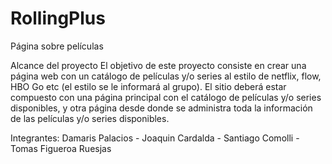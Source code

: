 # RollingPlus

Página sobre películas

Alcance del proyecto
El objetivo de este proyecto consiste en crear una página web con un catálogo de películas y/o series al estilo de netflix, flow, HBO Go etc
(el estilo se le informará al grupo).
El sitio deberá estar compuesto con una página principal con el catálogo de películas y/o series disponibles, y otra página
desde donde se administra toda la información de las películas y/o series disponibles.

Integrantes:
Damaris Palacios - 
Joaquin Cardalda - 
Santiago Comolli - 
Tomas Figueroa Ruesjas
